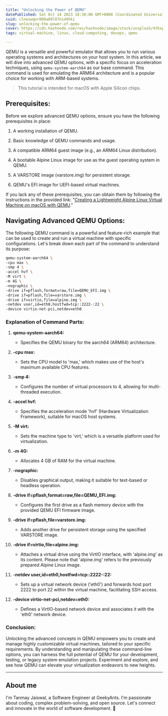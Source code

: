 ```yaml
---
title: "Unlocking the Power of QEMU"
datePublished: Sat Oct 14 2023 18:30:00 GMT+0000 (Coordinated Universal Time)
cuid: clnwswqor000a09l07nid4hki
slug: unlocking-the-power-of-qemu
cover: https://cdn.hashnode.com/res/hashnode/image/stock/unsplash/4Ykxp_t4i08/upload/6c3e7e9d0b016613fd8c52d8d28d6b26.jpeg
tags: virtual-machine, linux, cloud-computing, devops, qemu

---
```


QEMU is a versatile and powerful emulator that allows you to run various operating systems and architectures on your host system. In this article, we will dive into advanced QEMU options, with a specific focus on acceleration techniques, using `qemu-system-aarch64` as our base command. This command is used for emulating the ARM64 architecture and is a popular choice for working with ARM-based systems.

> This tutorial is intended for macOS with Apple Silicon chips.

## **Prerequisites:**

Before we explore advanced QEMU options, ensure you have the following prerequisites in place:

1. A working installation of QEMU.
    
2. Basic knowledge of QEMU commands and usage.
    
3. A compatible ARM64 guest image (e.g., an ARM64 Linux distribution).
    
4. A bootable Alpine Linux image for use as the guest operating system in QEMU.
    
5. A VARSTORE image (varstore.img) for persistent storage.
    
6. QEMU's EFI image for UEFI-based virtual machines.
    

If you lack any of these prerequisites, you can obtain them by following the instructions in the provided link: "[Creating a Lightweight Alpine Linux Virtual Machine on macOS with QEMU](https://blog.faizahmed.in/preview/652cf5d76d6452000fece544)."

## **Navigating Advanced QEMU Options:**

The following QEMU command is a powerful and feature-rich example that can be used to create and run a virtual machine with specific configurations. Let's break down each part of the command to understand its purpose:

```bash
qemu-system-aarch64 \
-cpu max \
-smp 4 \
-accel hvf \
-M virt \
-m 4G \
-nographic \
-drive if=pflash,format=raw,file=QEMU_EFI.img \
-drive if=pflash,file=varstore.img \
-drive if=virtio,file=alpine.img \
-netdev user,id=eth0,hostfwd=tcp::2222-:22 \
-device virtio-net-pci,netdev=eth0
```

### Explanation of Command Parts:

1. **qemu-system-aarch64:**
    
    * Specifies the QEMU binary for the aarch64 (ARM64) architecture.
        
2. **\-cpu max:**
    
    * Sets the CPU model to 'max,' which makes use of the host's maximum available CPU features.
        
3. **\-smp 4:**
    
    * Configures the number of virtual processors to 4, allowing for multi-threaded execution.
        
4. **\-accel hvf:**
    
    * Specifies the acceleration mode 'hvf' (Hardware Virtualization Framework), suitable for macOS host systems.
        
5. **\-M virt:**
    
    * Sets the machine type to 'virt,' which is a versatile platform used for virtualization.
        
6. **\-m 4G:**
    
    * Allocates 4 GB of RAM for the virtual machine.
        
7. **\-nographic:**
    
    * Disables graphical output, making it suitable for text-based or headless operation.
        
8. **\-drive if=pflash,format=raw,file=QEMU\_EFI.img:**
    
    * Configures the first drive as a flash memory device with the provided QEMU EFI firmware image.
        
9. **\-drive if=pflash,file=varstore.img:**
    
    * Adds another drive for persistent storage using the specified VARSTORE image.
        
10. **\-drive if=virtio,file=alpine.img:**
    
    * Attaches a virtual drive using the VirtIO interface, with 'alpine.img' as its content. Please note that 'alpine.img' refers to the previously prepared Alpine Linux image.
        
11. **\-netdev user,id=eth0,hostfwd=tcp::2222-:22:**
    
    * Sets up a virtual network device ('eth0') and forwards host port 2222 to port 22 within the virtual machine, facilitating SSH access.
        
12. **\-device virtio-net-pci,netdev=eth0:**
    
    * Defines a VirtIO-based network device and associates it with the 'eth0' network device.
        

### **Conclusion:**

Unlocking the advanced concepts in QEMU empowers you to create and manage highly customizable virtual machines, tailored to your specific requirements. By understanding and manipulating these command-line options, you can harness the full potential of QEMU for your development, testing, or legacy system emulation projects. Experiment and explore, and see how QEMU can elevate your virtualization endeavors to new heights.

---

## About me

I'm Tanmay Jaiswal, a Software Engineer at GeekyAnts. I'm passionate about coding, complex problem-solving, and open source. Let's connect and innovate in the world of software development. 🚀